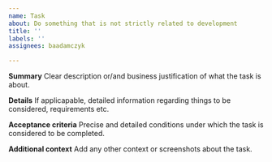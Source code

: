 ```yaml
---
name: Task
about: Do something that is not strictly related to development
title: ''
labels: ''
assignees: baadamczyk

---
```


**Summary**
Clear description or/and business justification of what the task is about.

**Details**
If applicapable, detailed information regarding things to be considered, requirements etc.

**Acceptance criteria**
Precise and detailed conditions under which the task is considered to be completed.

**Additional context**
Add any other context or screenshots about the task.
